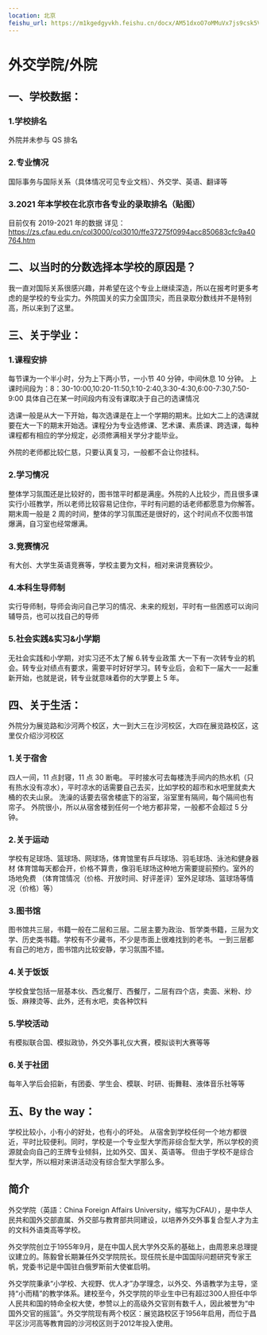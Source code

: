 ```yaml
---
location: 北京
feishu_url: https://m1kgedgyvkh.feishu.cn/docx/AM51dxoO7oMMuVx7js9csk5Vntc
---
```


# 外交学院/外院

## 一、学校数据：

### 1.学校排名

外院并未参与 QS 排名

### 2.专业情况

国际事务与国际关系（具体情况可见专业文档）、外交学、英语、翻译等

### 3.2021 年本学校在北京市各专业的录取排名（贴图）

目前仅有 2019-2021 年的数据
详见：https://zs.cfau.edu.cn/col3000/col3010/ffe37275f0994acc850683cfc9a40764.htm

## 二、以当时的分数选择本学校的原因是？

我一直对国际关系很感兴趣，并希望在这个专业上继续深造，所以在报考时更多考虑的是学校的专业实力。外院国关的实力全国顶尖，而且录取分数线并不是特别高，所以来到了这里。

## 三、关于学业：

### 1.课程安排

每节课为一个半小时，分为上下两小节，一小节 40 分钟，中间休息 10 分钟。
上课时间段为：8：30-10:00,10:20-11:50,1:10-2:40,3:30-4:30,6:00-7:30,7:50-9:00
具体自己在某一时间段内有没有课取决于自己的选课情况

选课一般是从大一下开始，每次选课是在上一个学期的期末。比如大二上的选课就要在大一下的期末开始选。课程分为专业选修课、艺术课、素质课、跨选课，每种课程都有相应的学分规定，必须修满相关学分才能毕业。

外院的老师都比较仁慈，只要认真复习，一般都不会让你挂科。

### 2.学习情况

整体学习氛围还是比较好的，图书馆平时都是满座。外院的人比较少，而且很多课实行小班教学，所以老师比较容易记住你，平时有问题的话老师都愿意为你解答。
期末周一般是 2 周的时间，整体的学习氛围还是很好的，这个时间点不仅图书馆爆满，自习室也经常爆满。

### 3.竞赛情况

有大创、大学生英语竞赛等，学校主要为文科，相对来讲竞赛较少。

### 4.本科生导师制

实行导师制，导师会询问自己学习的情况、未来的规划，平时有一些困惑可以询问辅导员，也可以找自己的导师

### 5.社会实践&实习&小学期

无社会实践和小学期，对实习还不太了解 6.转专业政策
大一下有一次转专业的机会。转专业对绩点有要求，需要平时好好学习。转专业后，会和下一届大一一起重新开始，也就是说，转专业就意味着你的大学要上 5 年。

## 四、关于生活：

外院分为展览路和沙河两个校区，大一到大三在沙河校区，大四在展览路校区，这里仅介绍沙河校区

### 1.关于宿舍

四人一间，11 点封寝，11 点 30 断电。
平时接水可去每楼洗手间内的热水机（只有热水没有凉水），平时凉水的话需要自己去买，比如学校的超市和水吧里就卖大桶的农夫山泉。
洗澡的话要去宿舍楼底下的浴室，浴室里有隔间，每个隔间也有帘子。
外院很小，所以从宿舍楼到任何一个地方都非常，一般都不会超过 5 分钟。

### 2.关于运动

学校有足球场、篮球场、网球场，体育馆里有乒乓球场、羽毛球场、泳池和健身器材
体育馆每天都会开，价格不算贵，像羽毛球场这种地方需要提前预约。室外的场地免费
（体育馆情况（价格、开放时间、好评差评）室外足球场、篮球场等情况（价格）等）

### 3.图书馆

图书馆共三层，书籍一般在二层和三层。二层主要为政治、哲学类书籍，三层为文学、历史类书籍。学校有不少藏书，不少是市面上很难找到的老书。
一到三层都有自己的地方，图书馆内比较安静，学习氛围不错。

### 4.关于饭饭

学校食堂包括一层基本伙、西北餐厅、西餐厅，二层有四个店，卖面、米粉、炒饭、麻辣烫等、此外，还有水吧，卖各种饮料

### 5.学校活动

有模拟联合国、模拟政协，外交外事礼仪大赛，模拟谈判大赛等等

### 6.关于社团

每年入学后会招新，有团委、学生会、模联、时研、街舞鞋、液体音乐社等等

## 五、By the way：

学校比较小，小有小的好处，也有小的坏处。
从宿舍到学校任何一个地方都很近，平时比较便利。同时，学校是一个专业型大学而非综合型大学，所以学校的资源就会向自己的王牌专业倾斜，比如外交、国关、英语等。
但由于学校不是综合型大学，所以相对来讲活动没有综合型大学那么多。

## 简介

外交学院（英語：China Foreign Affairs University，缩写为CFAU），是中华人民共和国外交部直属、外交部与教育部共同建设，以培养外交外事复合型人才为主的文科外语类高等学校。

外交学院创立于1955年9月，是在中国人民大学外交系的基础上，由周恩来总理提议建立的。陈毅曾长期兼任外交学院院长。现任院长是中国国际问题研究专家王帆，党委书记是中国驻白俄罗斯前大使崔启明。

外交学院秉承“小学校、大视野、优人才”办学理念，以外交、外语教学为主导，坚持“小而精”的教学体系。建校至今，外交学院的毕业生中已有超过300人担任中华人民共和国的特命全权大使，参赞以上的高级外交官则有数千人，因此被誉为“中国外交官的摇篮”。外交学院现有两个校区：展览路校区于1956年启用，而位于昌平区沙河高等教育园的沙河校区则于2012年投入使用。
